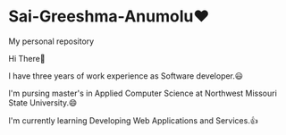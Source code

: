 ###

# Sai-Greeshma-Anumolu:heart:
My personal repository

Hi There:wave:

I have three years of work experience as Software developer.:smiley:

I'm pursing master's in Applied Computer Science at Northwest Missouri State University.:smile:

I'm currently learning Developing Web Applications and Services.:thumbsup:
